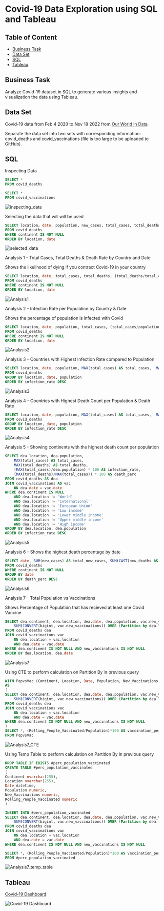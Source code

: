 # Covid-19 Data Exploration using SQL and Tableau

## Table of Content
- [Business Task](#business-task)
- [Data Set](#data-set)
- [SQL](#sql)
- [Tableau](#tableau)


## Business Task
Analyze Covid-19 dataset in SQL to generate various insights and visualization the data using Tableau.


## Data Set
Covid-19 data from Feb 4 2020 to Nov 18 2022 from [Our World in Data](https://ourworldindata.org/covid-deaths).

Separate the data set into two sets with corresponding information: covid_deaths and covid_vaccinations (file is too large to be uploaded to GitHub).


## SQL
Inspecting Data
```sql
SELECT *
FROM covid_deaths

SELECT *
FROM covid_vaccinations
```
![inspecting_data](https://user-images.githubusercontent.com/32184014/204600902-fe279309-3426-4461-b334-47fcffe592c6.png)


Selecting the data that will will be used
```sql
SELECT location, date, population, new_cases, total_cases, total_deaths
FROM covid_deaths
WHERE continent IS NOT NULL 
ORDER BY location, date
```
![selected_data](https://user-images.githubusercontent.com/32184014/204601339-057cbb89-1a93-46aa-b25f-4f8a0b8b9632.png)


Analysis 1 - Total Cases, Total Deaths & Death Rate by Country and Date

Shows the likelihood of dying if you contract Covid-19 in your country
```sql
SELECT location, date, total_cases, total_deaths, (total_deaths/total_cases) * 100 AS death_rate
FROM covid_deaths
WHERE continent IS NOT NULL 
ORDER BY location, date
```
![Analysis1](https://user-images.githubusercontent.com/32184014/204601661-4d128337-0396-4f1c-a53d-a38912c02a48.png)


Analysis 2 - Infection Rate per Population by Country & Date

Shows the percentage of population is infected with Covid
```sql
SELECT location, date, population, total_cases, (total_cases/population) * 100 AS infection_rate
FROM covid_deaths
WHERE continent IS NOT NULL 
ORDER BY location, date
```
![Analysis2](https://user-images.githubusercontent.com/32184014/204602163-2545b7d6-8a35-4f48-b8f0-8dfe0facdcd1.png)


Analysis 3 - Countries with Highest Infection Rate compared to Population
```sql
SELECT location, date, population, MAX(total_cases) AS total_cases,  MAX((total_cases/population)) * 100 AS infection_rate
FROM covid_deaths
GROUP BY location, date, population
ORDER BY infection_rate DESC
```
![Analysis3](https://user-images.githubusercontent.com/32184014/204602940-09c7038f-4eb9-4893-916d-961eb2c6cabc.png)



Analysis 4 - Countries with Highest Death Count per Population & Death Rate
```sql
SELECT location, date, population, MAX(total_cases) AS total_cases,  MAX((total_cases/population)) * 100 AS infection_rate
FROM covid_deaths
GROUP BY location, date, population
ORDER BY infection_rate DESC
```
![Analysis4](https://user-images.githubusercontent.com/32184014/204603202-3fb1c5f0-09ae-434e-a952-12604dcc8112.png)


Analysis 5 - Showing continents with the highest death count per population
```sql
SELECT dea.location, dea.population, 
	MAX(total_cases) AS total_cases, 
	MAX(total_deaths) AS total_deaths,
	(MAX(total_cases)/dea.population) * 100 AS infection_rate, 
	(MAX(total_deaths)/MAX(total_cases)) * 100 AS death_perc
FROM covid_deaths AS dea
JOIN covid_vaccinations AS vac
	ON dea.date = vac.date
WHERE dea.continent IS NULL
	AND dea.location != 'World'
	AND dea.location != 'International'
	AND dea.location != 'European Union'
	AND dea.location != 'Low income'
	AND dea.location != 'Lower middle income'
	AND dea.location != 'Upper middle income'
	AND dea.location != 'High income'
GROUP BY dea.location, dea.population
ORDER BY infection_rate DESC
```
![Analysis5](https://user-images.githubusercontent.com/32184014/204603649-2c0e9621-3cb5-427f-8f74-fe9354cdd142.png)


Analysis 6 - Shows the highest death percentage by date
```sql
SELECT date, SUM(new_cases) AS total_new_cases, SUM(CAST(new_deaths AS int)) AS total_new_deaths, (SUM(CAST(new_deaths AS int))/SUM(new_cases)) * 100 AS death_perc
FROM covid_deaths
WHERE continent IS NOT NULL
GROUP BY date
ORDER BY death_perc DESC
```
![Analysis6](https://user-images.githubusercontent.com/32184014/204604918-0221e3d3-d721-416e-93ab-5b40873a3091.png)


Analysis 7 - Total Population vs Vaccinations

Shows Percentage of Population that has recieved at least one Covid Vaccine
```sql
SELECT dea.continent, dea.location, dea.date, dea.population, vac.new_vaccinations, 
	SUM(CONVERT(bigint, vac.new_vaccinations)) OVER (Partition by dea.location ORDER BY dea.location, dea.date) AS rolling_people_vaccinated
FROM covid_deaths dea
JOIN covid_vaccinations vac
	ON dea.location = vac.location
	AND dea.date = vac.date
WHERE dea.continent IS NOT NULL AND new_vaccinations IS NOT NULL
ORDER BY dea.location, dea.date
```
![Analysis7](https://user-images.githubusercontent.com/32184014/204606265-df22f14b-7e5e-4f7b-92c1-61613a7ddca5.png)


Using CTE to perform calculation on Partition By in previous query
```sql
WITH PopvsVac (Continent, Location, Date, Population, New_Vaccinations, Rolling_People_Vaccinated)
AS
(
SELECT dea.continent, dea.location, dea.date, dea.population, vac.new_vaccinations, 
	SUM(CONVERT(bigint, vac.new_vaccinations)) OVER (Partition by dea.location ORDER BY dea.location, dea.date) AS rolling_people_vaccinated
FROM covid_deaths dea
JOIN covid_vaccinations vac
	ON dea.location = vac.location
	AND dea.date = vac.date
WHERE dea.continent IS NOT NULL AND new_vaccinations IS NOT NULL
)
SELECT *, (Rolling_People_Vaccinated/Population)*100 AS vaccination_perc
FROM PopvsVac
```
![Analysis7_CTE](https://user-images.githubusercontent.com/32184014/204606745-68eff4a4-fb96-4fde-81e8-7388e71f6353.png)


Using Temp Table to perform calculation on Partition By in previous query
```sql
DROP TABLE IF EXISTS #perc_population_vaccinated
CREATE TABLE #perc_population_vaccinated
(
Continent nvarchar(255),
Location nvarchar(255),
Date datetime,
Population numeric,
New_Vaccinations numeric,
Rolling_People_Vaccinated numeric
)

INSERT INTO #perc_population_vaccinated
SELECT dea.continent, dea.location, dea.date, dea.population, vac.new_vaccinations, 
	SUM(CONVERT(bigint, vac.new_vaccinations)) OVER (Partition by dea.location ORDER BY dea.location, dea.date) AS rolling_people_vaccinated
FROM covid_deaths dea
JOIN covid_vaccinations vac
	ON dea.location = vac.location
	AND dea.date = vac.date
WHERE dea.continent IS NOT NULL AND new_vaccinations IS NOT NULL

SELECT *, (Rolling_People_Vaccinated/Population)*100 AS vaccination_perc
FROM #perc_population_vaccinated
```
![Analysis7_temp_table](https://user-images.githubusercontent.com/32184014/204607063-00798d4c-4a77-4b93-ae08-6f81d701f727.png)


## Tableau
[Covid-19 Dashboard](https://public.tableau.com/app/profile/ivan.wei.ket.yap/viz/CovidDashboard2019-2022_16690006558760/Dashboard1)

![Covid-19 Dashboard](https://user-images.githubusercontent.com/32184014/204609180-24f6c751-39ee-4ace-9bed-851c4b24947d.png)

